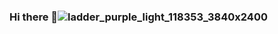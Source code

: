 ### Hi there 👋![ladder_purple_light_118353_3840x2400](https://github.com/Mrskydriver/Mrskydriver/assets/99725834/7e3b171f-78e0-4154-bfa7-a55384421de1)


<!--
**Mrskydriver/Mrskydriver** is a ✨ _special_ ✨ repository because its `README.md` (this file) appears on your GitHub profile.

Here are some ideas to get you started:

- 🔭 I’m currently working at Stadler RJeintal
- 🌱 I’m currently learning Java and VBA
- 👯 I’m looking to collaborate on ...
- 🤔 I’m looking for help with ...
- 💬 Ask me about ...
- 📫 How to reach me: ...
- ⚡ Fun fact: ...
-->

